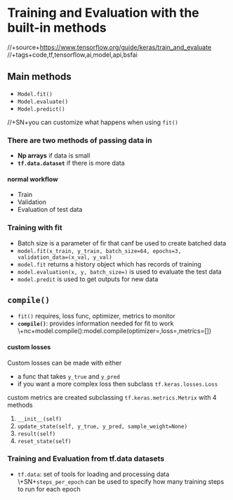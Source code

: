  # Training and Evaluation with the built-in methods
//+source+https://www.tensorflow.org/guide/keras/train_and_evaluate
//+tags+code,tf,tensorflow,ai,model,api,bsfai

## Main methods

- `Model.fit()`
- `Model.evaluate()`
- `Model.predict()`

//+SN+you can customize what happens when using `fit()`

### There are two methods of passing data in

- **Np arrays** if data is small
- **`tf.data.dataset`** if there is more data

#### normal workflow

- Train
- Validation
- Evaluation of test data

### Training with fit

- Batch size is a parameter of fir that canf be used to create batched data
- `model.fit(x_train, y_train, batch_size=64, epochs=3, validation_data=(x_val, y_val)`
- `model.fit` returns a history object which has records of training
- `model.evaluation(x, y, batch_size=)` is used to evaluate the test data
- `model.predit` is used to get outputs for new data

## `compile()`

- `fit()` requires, loss func, optimizer, metrics to monitor
- **`compile()`**: provides information needed for fit to work
\\+nc+model.compile():model.compile(optimizer=,loss=,metrics=[])

#### custom losses

Custom losses can be made with either
- a func that takes `y_true` and `y_pred`
- if you want a more complex loss then subclass `tf.keras.losses.Loss`

custom metrics are created subclassing `tf.keras.metrics.Metrix` with 4 methods
1. `__init__(self)`
2. `update_state(self, y_true, y_pred, sample_weight=None)`
3. `result(self)`
4. `reset_state(self)`

### Training and Evaluation from tf.data datasets

- `tf.data`: set of tools for loading and processing data
\\+SN+`steps_per_epoch` can be used to specify how many training steps to run for each epoch


